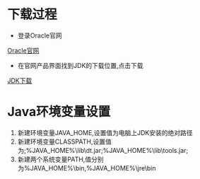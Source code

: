 # 下载过程

* 登录Oracle官网

[Oracle官网](https://www.baidu.com/s?ie=utf-8&f=8&rsv_bp=1&tn=baidu&wd=orcale&oq=java%25E5%25AE%2589%25E8%25A3%2585&rsv_pq=bdfb4d4a000169c8&rsv_t=e2fclUTa6Aqm%2FyD4a0pzDagWc7kIW52s3v2%2BvXgD0efvExvx%2B50M5QBpSSk&rqlang=cn&rsv_enter=1&rsv_dl=tb&rsv_sug3=7&rsv_sug1=7&rsv_sug7=101&rsv_sug2=0&rsv_btype=t&inputT=1714&rsv_sug4=1714)

* 在官网产品界面找到JDK的下载位置,点击下载

[JDK下载](https://www.oracle.com/java/technologies/javase-downloads.html)

# Java环境变量设置

1. 新建环境变量JAVA_HOME,设置值为电脑上JDK安装的绝对路径
2. 新建环境变量CLASSPATH,设置值为;%JAVA_HOME%\lib\dt.jar;%JAVA_HOME%\lib\tools.jar;
3. 新建两个系统变量PATH,值分别为%JAVA_HOME%\bin,%JAVA_HOME%\jre\bin